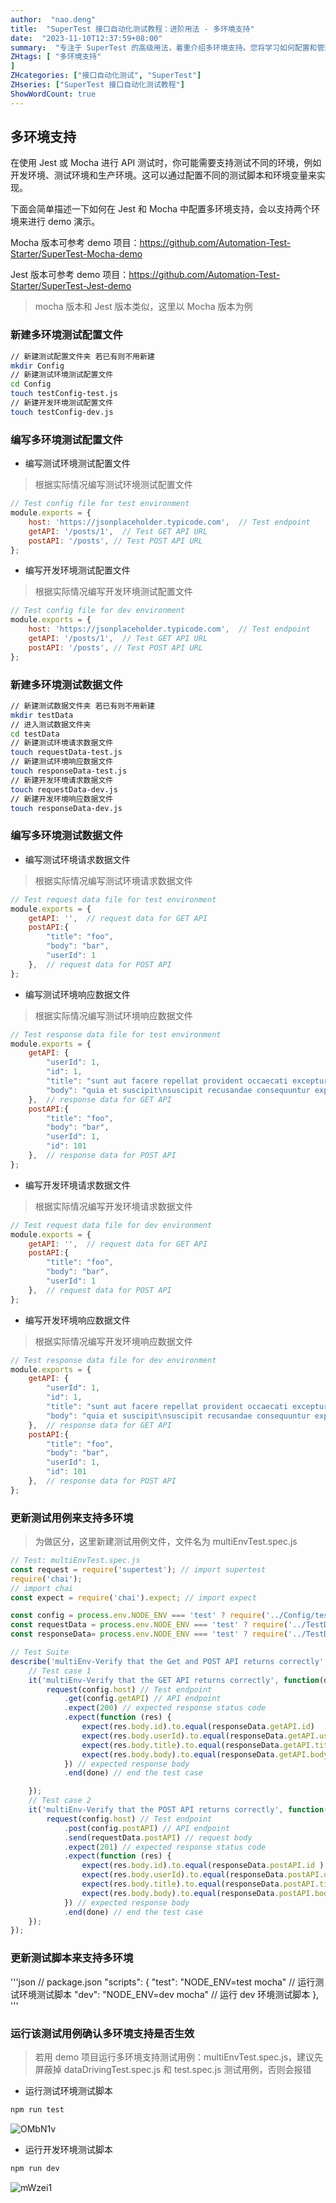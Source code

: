 ```yaml
---
author:  "nao.deng"
title:  "SuperTest 接口自动化测试教程：进阶用法 - 多环境支持"
date:  "2023-11-10T12:37:59+08:00"
summary:  "专注于 SuperTest 的高级用法，着重介绍多环境支持。您将学习如何配置和管理多个测试环境，以适应不同开发和部署阶段。"
ZHtags: [ "多环境支持"
]
ZHcategories: ["接口自动化测试", "SuperTest"]
ZHseries: ["SuperTest 接口自动化测试教程"]
ShowWordCount: true
---
```


## 多环境支持

在使用 Jest 或 Mocha 进行 API 测试时，你可能需要支持测试不同的环境，例如开发环境、测试环境和生产环境。这可以通过配置不同的测试脚本和环境变量来实现。

下面会简单描述一下如何在 Jest 和 Mocha 中配置多环境支持，会以支持两个环境来进行 demo 演示。

Mocha 版本可参考 demo 项目：<https://github.com/Automation-Test-Starter/SuperTest-Mocha-demo>

Jest 版本可参考 demo 项目：<https://github.com/Automation-Test-Starter/SuperTest-Jest-demo>

> mocha 版本和 Jest 版本类似，这里以 Mocha 版本为例

### 新建多环境测试配置文件

```bash
// 新建测试配置文件夹 若已有则不用新建
mkdir Config
// 新建测试环境测试配置文件
cd Config
touch testConfig-test.js
// 新建开发环境测试配置文件
touch testConfig-dev.js
```

### 编写多环境测试配置文件

- 编写测试环境测试配置文件

> 根据实际情况编写测试环境测试配置文件

```javascript
// Test config file for test environment
module.exports = {
    host: 'https://jsonplaceholder.typicode.com',  // Test endpoint
    getAPI: '/posts/1',  // Test GET API URL
    postAPI: '/posts', // Test POST API URL
};
```

- 编写开发环境测试配置文件

> 根据实际情况编写开发环境测试配置文件

```javascript
// Test config file for dev environment
module.exports = {
    host: 'https://jsonplaceholder.typicode.com',  // Test endpoint
    getAPI: '/posts/1',  // Test GET API URL
    postAPI: '/posts', // Test POST API URL
};
```

### 新建多环境测试数据文件

```bash
// 新建测试数据文件夹 若已有则不用新建
mkdir testData
// 进入测试数据文件夹
cd testData
// 新建测试环境请求数据文件
touch requestData-test.js
// 新建测试环境响应数据文件
touch responseData-test.js
// 新建开发环境请求数据文件
touch requestData-dev.js
// 新建开发环境响应数据文件
touch responseData-dev.js
```

### 编写多环境测试数据文件

- 编写测试环境请求数据文件

> 根据实际情况编写测试环境请求数据文件

```javascript
// Test request data file for test environment
module.exports = {
    getAPI: '',  // request data for GET API
    postAPI:{
        "title": "foo",
        "body": "bar",
        "userId": 1
    },  // request data for POST API
};
```

- 编写测试环境响应数据文件

> 根据实际情况编写测试环境响应数据文件

```javascript
// Test response data file for test environment
module.exports = {
    getAPI: {
        "userId": 1,
        "id": 1,
        "title": "sunt aut facere repellat provident occaecati excepturi optio reprehenderit",
        "body": "quia et suscipit\nsuscipit recusandae consequuntur expedita et cum\nreprehenderit molestiae ut ut quas totam\nnostrum rerum est autem sunt rem eveniet architecto"
    },  // response data for GET API
    postAPI:{
        "title": "foo",
        "body": "bar",
        "userId": 1,
        "id": 101
    },  // response data for POST API
};
```

- 编写开发环境请求数据文件

> 根据实际情况编写开发环境请求数据文件

```javascript
// Test request data file for dev environment
module.exports = {
    getAPI: '',  // request data for GET API
    postAPI:{
        "title": "foo",
        "body": "bar",
        "userId": 1
    },  // request data for POST API
};
```

- 编写开发环境响应数据文件

> 根据实际情况编写开发环境响应数据文件

```javascript
// Test response data file for dev environment
module.exports = {
    getAPI: {
        "userId": 1,
        "id": 1,
        "title": "sunt aut facere repellat provident occaecati excepturi optio reprehenderit",
        "body": "quia et suscipit\nsuscipit recusandae consequuntur expedita et cum\nreprehenderit molestiae ut ut quas totam\nnostrum rerum est autem sunt rem eveniet architecto"
    },  // response data for GET API
    postAPI:{
        "title": "foo",
        "body": "bar",
        "userId": 1,
        "id": 101
    },  // response data for POST API
};
```

### 更新测试用例来支持多环境

> 为做区分，这里新建测试用例文件，文件名为 multiEnvTest.spec.js

```javascript
// Test: multiEnvTest.spec.js
const request = require('supertest'); // import supertest
require('chai');
// import chai
const expect = require('chai').expect; // import expect

const config = process.env.NODE_ENV === 'test' ? require('../Config/testConfig-test') : require('../Config/testConfig-dev'); // import test config
const requestData = process.env.NODE_ENV === 'test' ? require('../TestData/requestData-test') : require('../TestData/requestData-dev'); // import request data
const responseData= process.env.NODE_ENV === 'test' ? require('../TestData/responseData-test') : require('../TestData/responseData-dev'); // import response data

// Test Suite
describe('multiEnv-Verify that the Get and POST API returns correctly', function(){
    // Test case 1
    it('multiEnv-Verify that the GET API returns correctly', function(done){
        request(config.host) // Test endpoint
            .get(config.getAPI) // API endpoint
            .expect(200) // expected response status code
            .expect(function (res) {
                expect(res.body.id).to.equal(responseData.getAPI.id)
                expect(res.body.userId).to.equal(responseData.getAPI.userId)
                expect(res.body.title).to.equal(responseData.getAPI.title)
                expect(res.body.body).to.equal(responseData.getAPI.body)
            }) // expected response body
            .end(done) // end the test case

    });
    // Test case 2
    it('multiEnv-Verify that the POST API returns correctly', function(done){
        request(config.host) // Test endpoint
            .post(config.postAPI) // API endpoint
            .send(requestData.postAPI) // request body
            .expect(201) // expected response status code
            .expect(function (res) {
                expect(res.body.id).to.equal(responseData.postAPI.id )
                expect(res.body.userId).to.equal(responseData.postAPI.userId )
                expect(res.body.title).to.equal(responseData.postAPI.title )
                expect(res.body.body).to.equal(responseData.postAPI.body )
            }) // expected response body
            .end(done) // end the test case
    });
});
```

### 更新测试脚本来支持多环境

'''json
// package.json
"scripts": {
    "test": "NODE_ENV=test mocha" // 运行测试环境测试脚本
    "dev": "NODE_ENV=dev mocha" // 运行 dev 环境测试脚本
  },
'''

### 运行该测试用例确认多环境支持是否生效

> 若用 demo 项目运行多环境支持测试用例：multiEnvTest.spec.js，建议先屏蔽掉 dataDrivingTest.spec.js 和 test.spec.js 测试用例，否则会报错

- 运行测试环境测试脚本

```bash
npm run test
```

![OMbN1v](https://cdn.jsdelivr.net/gh/naodeng/blogimg@master/uPic/OMbN1v.png)

- 运行开发环境测试脚本

```bash
npm run dev
```

![mWzei1](https://cdn.jsdelivr.net/gh/naodeng/blogimg@master/uPic/mWzei1.png)
